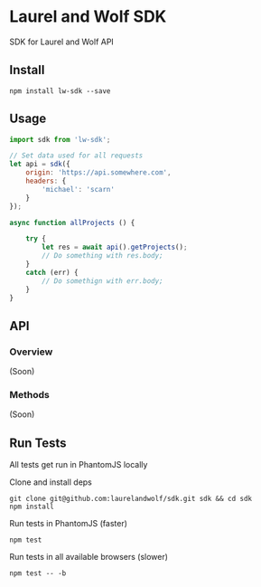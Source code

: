 # Laurel and Wolf SDK

SDK for Laurel and Wolf API

## Install

```
npm install lw-sdk --save
```

## Usage

```js
import sdk from 'lw-sdk';

// Set data used for all requests
let api = sdk({
	origin: 'https://api.somewhere.com',
	headers: {
		'michael': 'scarn'
	}
});

async function allProjects () {

	try {
		let res = await api().getProjects();
		// Do something with res.body;
	}
	catch (err) {
		// Do somethign with err.body;
	}
}

```

## API

### Overview

(Soon)

### Methods

(Soon)

## Run Tests

All tests get run in PhantomJS locally

Clone and install deps

```
git clone git@github.com:laurelandwolf/sdk.git sdk && cd sdk
npm install
```

Run tests in PhantomJS (faster)

```
npm test
```

Run tests in all available browsers (slower)

```
npm test -- -b
```
